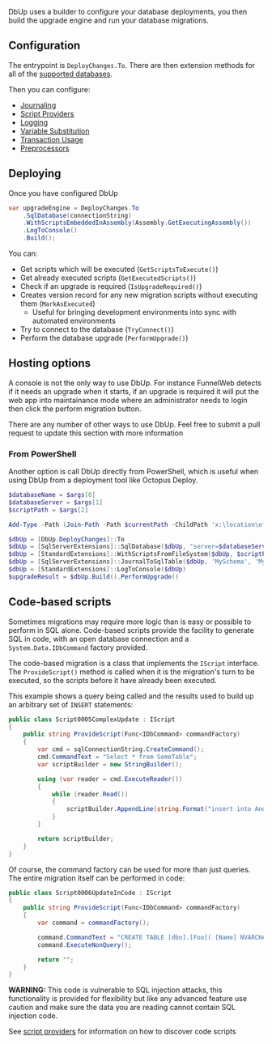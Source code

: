 DbUp uses a builder to configure your database deployments, you then build the upgrade engine and run your database migrations.

## Configuration
The entrypoint is `DeployChanges.To`. There are then extension methods for all of the [supported databases](./supported-databases.md).

Then you can configure:

* [Journaling](./more-info/journaling.md)
* [Script Providers](./more-info/script-providers.md)
* [Logging](./more-info/logging.md)
* [Variable Substitution](./more-info/variable-substitution.md)
* [Transaction Usage](./more-info/transactions.md)
* [Preprocessors](./more-info/preprocessors.md)

## Deploying
Once you have configured DbUp

``` csharp
var upgradeEngine = DeployChanges.To
    .SqlDatabase(connectionString)
    .WithScriptsEmbeddedInAssembly(Assembly.GetExecutingAssembly())
    .LogToConsole()
    .Build();
```

You can:

* Get scripts which will be executed (`GetScriptsToExecute()`)
* Get already executed scripts (`GetExecutedScripts()`)
* Check if an upgrade is required (`IsUpgradeRequired()`)
* Creates version record for any new migration scripts without executing them (`MarkAsExecuted`)
  * Useful for bringing development environments into sync with automated environments
* Try to connect to the database (`TryConnect()`)
* Perform the database upgrade (`PerformUpgrade()`)

## Hosting options
A console is not the only way to use DbUp. For instance FunnelWeb detects if it needs an upgrade when it starts, if an upgrade is required it will put the web app into maintainance mode where an administrator needs to login then click the perform migration button.

There are any number of other ways to use DbUp. Feel free to submit a pull request to update this section with more information

### From PowerShell
Another option is call DbUp directly from PowerShell, which is useful when using DbUp from a deployment tool like Octopus Deploy.

``` PowerShell
$databaseName = $args[0]
$databaseServer = $args[1]
$scriptPath = $args[2]

Add-Type -Path (Join-Path -Path $currentPath -ChildPath 'x:\location\of\DbUp.dll')

$dbUp = [DbUp.DeployChanges]::To
$dbUp = [SqlServerExtensions]::SqlDatabase($dbUp, "server=$databaseServer;database=$databaseName;Trusted_Connection=Yes;Connection Timeout=120;")
$dbUp = [StandardExtensions]::WithScriptsFromFileSystem($dbUp, $scriptPath)
$dbUp = [SqlServerExtensions]::JournalToSqlTable($dbUp, 'MySchema', 'MyTable')
$dbUp = [StandardExtensions]::LogToConsole($dbUp)
$upgradeResult = $dbUp.Build().PerformUpgrade()
```

## Code-based scripts
Sometimes migrations may require more logic than is easy or possible to perform in SQL alone. Code-based scripts provide the facility to generate SQL in code, with an open database connection and a `System.Data.IDbCommand` factory provided.

The code-based migration is a class that implements the `IScript` interface. The `ProvideScript()` method is called when it is the migration's turn to be executed, so the scripts before it have already been executed.

This example shows a query being called and the results used to build up an arbitrary set of `INSERT` statements:

``` csharp
public class Script0005ComplexUpdate : IScript
{
    public string ProvideScript(Func<IDbCommand> commandFactory)
    {
        var cmd = sqlConnectionString.CreateCommand();
        cmd.CommandText = "Select * from SomeTable";
        var scriptBuilder = new StringBuilder();

        using (var reader = cmd.ExecuteReader())
        {
            while (reader.Read())
            {
                scriptBuilder.AppendLine(string.Format("insert into AnotherTable values ({0})", reader.GetString(0)));
            }
        }

        return scriptBuilder;
    }
}
```

Of course, the command factory can be used for more than just queries. The entire migration itself can be performed in code:

``` csharp
public class Script0006UpdateInCode : IScript
{
    public string ProvideScript(Func<IDbCommand> commandFactory)
    {
        var command = commandFactory();

        command.CommandText = "CREATE TABLE [dbo].[Foo]( [Name] NVARCHAR(MAX) NOT NULL )";
        command.ExecuteNonQuery();

        return "";
    }
}
```

**WARNING:** This code is vulnerable to SQL injection attacks, this functionality is provided for flexibility but like any advanced feature use caution and make sure the data you are reading cannot contain SQL injection code.

See [script providers](./more-info/script-providers.md) for information on how to discover code scripts
